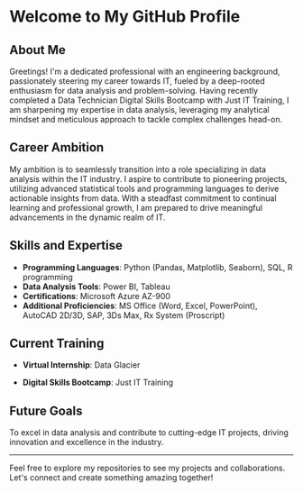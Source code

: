 # Welcome to My GitHub Profile

## About Me

Greetings! I'm a dedicated professional with an engineering background, passionately steering my career towards IT, fueled by a deep-rooted enthusiasm for data analysis and problem-solving. Having recently completed a Data Technician Digital Skills Bootcamp with Just IT Training, I am sharpening my expertise in data analysis, leveraging my analytical mindset and meticulous approach to tackle complex challenges head-on.

## Career Ambition

My ambition is to seamlessly transition into a role specializing in data analysis within the IT industry. I aspire to contribute to pioneering projects, utilizing advanced statistical tools and programming languages to derive actionable insights from data. With a steadfast commitment to continual learning and professional growth, I am prepared to drive meaningful advancements in the dynamic realm of IT.

## Skills and Expertise

- **Programming Languages**: Python (Pandas, Matplotlib, Seaborn), SQL, R programming
- **Data Analysis Tools**: Power BI, Tableau
- **Certifications**: Microsoft Azure AZ-900
- **Additional Proficiencies**: MS Office (Word, Excel, PowerPoint), AutoCAD 2D/3D, SAP, 3Ds Max, Rx System (Proscript)

## Current Training

- **Virtual Internship**: Data Glacier

- **Digital Skills Bootcamp**: Just IT Training

## Future Goals

To excel in data analysis and contribute to cutting-edge IT projects, driving innovation and excellence in the industry.

---

Feel free to explore my repositories to see my projects and collaborations. Let's connect and create something amazing together!



